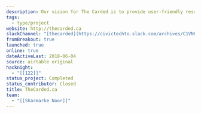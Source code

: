 ```yaml
---
description: Our vision for The Carded is to provide user-friendly resources for youth and people affected by racial profiling. We welcome collaboration with people from all walks of life, whether you're a parent, teacher, frontline worker, activist, psychologist, artist, designer, journalist or civic professional. We hope to connect you with other concerned citizens and organizations that have crucial information on “carding”.
tags:
  - type/project
website: http://thecarded.ca
slackChannel: "[thecarded](https://civictechto.slack.com/archives/C1VNQCW13)"
fromBreakout: true
launched: true
online: true
dateActiveLast: 2018-06-04
source: airtable original
hacknight:
  - "[[122]]"
status_project: Completed
status_contributor: Closed
title: TheCarded.ca
team:
  - "[[Sharmarke Noor]]"
---
```


